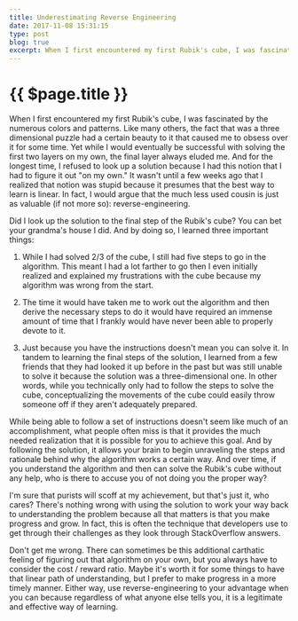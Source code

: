 ```yaml
---
title: Underestimating Reverse Engineering
date: 2017-11-08 15:31:15
type: post
blog: true
excerpt: When I first encountered my first Rubik's cube, I was fascinated by the numerous colors and patterns. Like many others, the fact that was a three dimensional puzzle had a certain beauty to it that caused me to obsess over it for some time. Yet while I would eventually be successful with solving the first two layers on my own, the final layer always eluded me.
---
```


# {{ $page.title }}

When I first encountered my first Rubik's cube, I was fascinated by the numerous colors and patterns. Like many others, the fact that was a three dimensional puzzle had a certain beauty to it that caused me to obsess over it for some time. Yet while I would eventually be successful with solving the first two layers on my own, the final layer always eluded me. And for the longest time, I refused to look up a solution because I had this notion that I had to figure it out "on my own." It wasn't until a few weeks ago that I realized that notion was stupid because it presumes that the best way to learn is linear. In fact, I would argue that the much less used cousin is just as valuable (if not more so): reverse-engineering.

Did I look up the solution to the final step of the Rubik's cube? You can bet your grandma's house I did. And by doing so, I learned three important things:

1. While I had solved 2/3 of the cube, I still had five steps to go in the algorithm. This meant I had a lot farther to go then I even initially realized and explained my frustrations with the cube because my algorithm was wrong from the start.

2. The time it would have taken me to work out the algorithm and then derive the necessary steps to do it would have required an immense amount of time that I frankly would have never been able to properly devote to it.

3. Just because you have the instructions doesn't mean you can solve it. In tandem to learning the final steps of the solution, I learned from a few friends that they had looked it up before in the past but was still unable to solve it because the solution was a three-dimensional one. In other words, while you technically only had to follow the steps to solve the cube, conceptualizing the movements of the cube could easily throw someone off if they aren't adequately prepared.

While being able to follow a set of instructions doesn't seem like much of an accomplishment, what people often miss is that it provides the much needed realization that it is possible for you to achieve this goal. And by following the solution, it allows your brain to begin unraveling the steps and rationale behind why the algorithm works a certain way. And over time, if you understand the algorithm and then can solve the Rubik's cube without any help, who is there to accuse you of not doing you the proper way? 

I'm sure that purists will scoff at my achievement, but that's just it, who cares? There's nothing wrong with using the solution to work your way back to understanding the problem because all that matters is that you make progress and grow. In fact, this is often the technique that developers use to get through their challenges as they look through StackOverflow answers. 

Don't get me wrong. There can sometimes be this additional carthatic feeling of figuring out that algorithm on your own, but you always have to consider the cost / reward ratio. Maybe it's worth it for some things to have that linear path of understanding, but I prefer to make progress in a more timely manner. Either way, use reverse-engineering to your advantage when you can because regardless of what anyone else tells you, it is a legitimate and effective way of learning.
